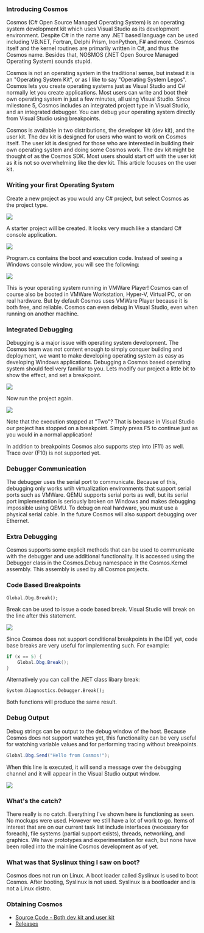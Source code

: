 ﻿

###  Introducing Cosmos

Cosmos (C# Open Source Managed Operating System) is an operating system
development kit which uses Visual Studio as its development environment.
Despite C# in the name any .NET based language can be used including VB.NET,
Fortran, Delphi Prism, IronPython, F# and more. Cosmos itself and the kernel
routines are primarily written in C#, and thus the Cosmos name. Besides that,
NOSMOS (.NET Open Source Managed Operating System) sounds stupid.

Cosmos is not an operating system in the traditional sense, but instead it is
an "Operating System Kit", or as I like to say "Operating System Legos".
Cosmos lets you create operating systems just as Visual Studio and C# normally
let you create applications. Most users can write and boot their own operating
system in just a few minutes, all using Visual Studio. Since milestone 5,
Cosmos includes an integrated project type in Visual Studio, and an
integrated debugger. You can debug your operating system directly from Visual
Studio using breakpoints.

Cosmos is available in two distributions, the developer kit (dev kit), and the
user kit. The dev kit is designed for users who want to work on Cosmos itself.
The user kit is designed for those who are interested in building their own
operating system and doing some Cosmos work. The dev kit might be thought of
as the Cosmos SDK. Most users should start off with the user kit as it is not
so overwhelming like the dev kit. This article focuses on the user kit.

###  Writing your first Operating System

Create a new project as you would any C# project, but select Cosmos as the
project type.

![](http://i.imgur.com/mb5ZOEk.png)

A starter project will be created. It looks very much like a standard C#
console application.

![](http://i.imgur.com/zUJoj5Y.png)

Program.cs contains the boot and execution code. Instead of seeing a Windows
console window, you will see the following:

![](http://i.imgur.com/D3F9c4t.png)

This is your operating system running in VMWare Player! Cosmos can of course
also be booted in VMWare Workstation, Hyper-V, Virtual PC, or on real
hardware. But by default Cosmos uses VMWare Player because it is both free,
and reliable. Cosmos can even debug in Visual Studio, even when running on
another machine.

###  Integrated Debugging

Debugging is a major issue with operating system development. The Cosmos team
was not content enough to simply conquer building and deployment, we want to
make developing operating system as easy as developing Windows applications.
Debugging a Cosmos based operating system should feel very familiar to you.
Lets modify our project a little bit to show the effect, and set a breakpoint.

![](http://i.imgur.com/Hf4LZ3c.png)

Now run the project again.

![](http://i.imgur.com/YLPmEUf.png)

Note that the execution stopped at "Two"? That is becuase in Visual Studio our
project has stopped on a breakpoint. Simply press F5 to continue just as you
would in a normal application!

In addition to breakpoints Cosmos also supports step into (F11) as well. Trace
over (F10) is not supported yet.

###  Debugger Communication

The debugger uses the serial port to communicate. Because of this, debugging
only works wtih virtualization environments that support serial ports such as
VMWare. QEMU supports serial ports as well, but its serial port implementation
is seriously broken on Windows and makes debugging impossible using QEMU. To
debug on real hardware, you must use a physical serial cable. In the future
Cosmos will also support debugging over Ethernet.

###  Extra Debugging

Cosmos supports some explicit methods that can be used to communicate with the
debugger and use additional functionality. It is accessed using the Debugger
class in the Cosmos.Debug namespace in the Cosmos.Kernel assembly. This
assembly is used by all Cosmos projects.

###  Code Based Breakpoints


    Global.Dbg.Break();

Break can be used to issue a code based break. Visual Studio will break on the
line after this statement.

![](http://i.imgur.com/Dupjm8y.png)

Since Cosmos does not support conditional breakpoints in the IDE yet, code
base breaks are very useful for implementing such. For example:

```csharp
if (x == 5) {
    Global.Dbg.Break();
}
```

Alternatively you can call the .NET class libary break:


    System.Diagnostics.Debugger.Break();

Both functions will produce the same result.

###  Debug Output

Debug strings can be output to the debug window of the host. Because Cosmos
does not support watches yet, this functionality can be very useful for
watching variable values and for performing tracing without breakpoints.

```csharp
Global.Dbg.Send("Hello from Cosmos!");
```

When this line is executed, it will send a message over the debugging channel
and it will appear in the Visual Studio output window.

![](http://i.imgur.com/DHqwjiF.png)

###  What's the catch?

There really is no catch. Everything I've shown here is functioning as seen.
No mockups were used. However we still have a lot of work to go. Items of
interest that are on our current task list include interfaces (necessary for
foreach), file systems (partial support exists), threads, networking, and
graphics. We have prototypes and experimentation for each, but none have been
rolled into the mainline Cosmos development as of yet.

###  What was that Syslinux thing I saw on boot?

Cosmos does not run on Linux. A boot loader called Syslinux is used to boot
Cosmos. After booting, Syslinux is not used. Syslinux is a bootloader and is
not a Linux distro.

###  Obtaining Cosmos

  * [Source Code - Both dev kit and user kit](http://github.com/CosmosOS/Cosmos/)
  * [Releases](https://github.com/CosmosOS/Cosmos/releases)
